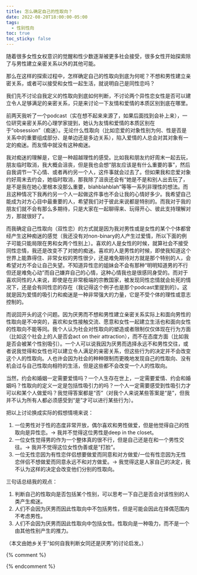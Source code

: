 ```yaml
---
title: 怎么确定自己的性取向？
date: 2022-08-20T18:00:00-05:00
tags:
  - 性别性向
toc: true
toc_sticky: false
---
```


随着很多女性女权意识的觉醒和性少数逐渐被更多社会接受，很多女性开始探索除了与男性建立亲密关系以外的其他可能。
<!--more-->

那么在这样的探索过程中，怎样确定自己的性取向到底为何呢？不想和男性建立亲密关系，或者可以接受和女性一起生活，就说明自己是同性恋吗？

我们先不讨论自我定义的性取向到底如何判断，不讨论两个异性恋女性是否可以建立令人足够满足的亲密关系，只是来讨论一下友情和爱情的本质区别到底在哪里。

前两天我听了一个podcast（实在想不起来来源了，如果后面找到会补上来），一位研究亲密关系的心理学家提到，她认为友情和爱情的本质区别在于“obsession”（痴迷）。无论什么性取向（比如恋爱的对象性别为何、性是否是关系中的重要组成部分、是单边还是多边关系），陷入爱情的人总会对其对象有一定的痴迷。而友情中就没有这种痴迷。

我对痴迷的理解是，它是一种超越理性的感受。比如我和朋友约好周末一起去玩，朋友临时取消，我大概会沮丧，但是我也会想“朋友应该是有什么重要的事”，然后自我调节一下心情、或者再约另一个人，这件事就会过去了。但如果我和恋爱对象约好周末去约会，她临时取消，那我除了沮丧还会有“她是不是和别人出去玩了，是不是我在她心里根本没那么重要，blahblahblah”等等一系列非理性的想法。而且这种情况下我再约另一个人一起做这件事也不会让我的心情好多少。我希望自己能成为对方心目中最重要的人，希望我们对于彼此来说都是特别的。而我对于我的朋友们就不会有那么多期待，只是大家在一起聊得来、玩得开心、彼此支持理解对方，那就很好了。

而我确定自己性取向（双性恋）的方式就是因为我对男性或是女性的某个个体都曾经产生这种痴迷的感觉（我还没有对non-binary的人产生过爱情，所以下面的例子可能只能局限在男和女两个性别上）。喜欢的人是女性的时候，就算社会不接受同性恋情，我还是改变不了对她的痴迷。喜欢的人是男性的时候，即使我知道这个世界上能靠得住、非常女权的男性很少，还是难免期待对方就是那个特别的人，会希望对方不会让自己失望。不知道异性恋的姐妹会不会有那种“明明知道男的不行但还是难免心动”而自己嫌弃自己的心情，这种心情我也是很感同身受的。而对于喜欢同性的人来说，即使是在非常极端的宗教国家，被发现同性恋情就会处死的情况下，还是会有同性恋的存在（我记得这个例子也是那个podcast里提到的）。这就是因为爱情的吸引力和痴迷是一种非常强大的力量，它是不受个体的理性或意志控制的。

而说回开头的这个问题。因为厌男而不想和男性建立亲密关系实际上和面向男性的性取向是不冲突的，喜欢和女性接触交流、愿意和女性一起建立生活也和面向女性的性取向不能等同。我个人认为社会对性取向的塑造或者限制仅仅体现在行为方面（比如这个社会上的人是否会act on their attraction），而不在态度方面（比如我是否会被某个性别吸引）。一个人可以说我因为厌男而选择永远不和男性交往，或者说我觉得和女性也可以建立令人满足的亲密关系，但这些行为的决定并不会改变这个人的性取向。人也许会因为社会的种种限制而更晚地发现自己的性取向、没有机会过与自己性取向相符的生活，但是这些都不会改变一个人的性取向。

当然，约会和婚姻一定需要爱情吗？一个人生存在世上，一定需要爱情、约会和婚姻吗？性取向的定义一定是包括性吸引力的吗？一个人一定需要感受到性吸引力才可以和某个人做爱吗？我觉得答案都是“否”（对我个人来说某些答案是“是”，但我并不认为所有人都必须感受到“是”才可以进行某些行为）。

把以上讨论换成实际的假想情境来说：

1.  一位男性对于性的态度非常开放，偶尔喜欢和男性做爱，但是他觉得自己的性取向是异性恋。-> 我并不觉得这位男性是deep in the closet。
2.  一位女性觉得男的作为一个整体真的很不行，但是自己还是在和一个男性交往。-> 我并不觉得这位女性伪善或是“打脸”。
3.  一位无性恋因为有性恋伴侣想要做爱而同意和对方做爱/一位有性恋因为无性恋伴侣不想做爱而同意永远不和对方做爱。-> 我觉得这是人家自己的决定，我不认为这样的决定会改变他们分别的性取向。

三句话总结我的观点：

1.  判断自己的性取向是否包括某个性别，可以思考一下自己是否会对该性别的人类产生痴迷。
2.  人们不会因为厌男而因此性取向中不包括男性，但是可能会因此在择偶范围内不考虑男性。
3.  人们不会因为厌男而因此性取向中包括女性。性取向是一种吸力，而不是一个由其他性别产生的推力。

（本文由她乡关于“如何自我判断女同还是厌男”的讨论启发。）

{% comment %}


{% endcomment %}
